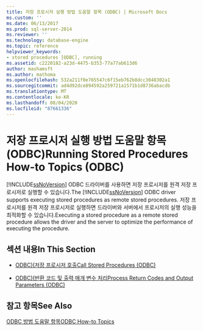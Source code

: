 ```yaml
---
title: 저장 프로시저 실행 방법 도움말 항목 (ODBC) | Microsoft Docs
ms.custom: ''
ms.date: 06/13/2017
ms.prod: sql-server-2014
ms.reviewer: ''
ms.technology: database-engine
ms.topic: reference
helpviewer_keywords:
- stored procedures [ODBC], running
ms.assetid: c2220182-a23d-4475-b353-77a77ab613d6
author: mashamsft
ms.author: mathoma
ms.openlocfilehash: 532a211f0e765547c6f15eb762b8dcc3048302a1
ms.sourcegitcommit: ad4d92dce894592a259721a1571b1d8736abacdb
ms.translationtype: MT
ms.contentlocale: ko-KR
ms.lasthandoff: 08/04/2020
ms.locfileid: "87661336"
---
```

# <a name="running-stored-procedures-how-to-topics-odbc"></a><span data-ttu-id="b9943-102">저장 프로시저 실행 방법 도움말 항목(ODBC)</span><span class="sxs-lookup"><span data-stu-id="b9943-102">Running Stored Procedures How-to Topics (ODBC)</span></span>
  <span data-ttu-id="b9943-103">[!INCLUDE[ssNoVersion](../../includes/ssnoversion-md.md)] ODBC 드라이버를 사용하면 저장 프로시저를 원격 저장 프로시저로 실행할 수 있습니다.</span><span class="sxs-lookup"><span data-stu-id="b9943-103">The [!INCLUDE[ssNoVersion](../../includes/ssnoversion-md.md)] ODBC driver supports executing stored procedures as remote stored procedures.</span></span> <span data-ttu-id="b9943-104">저장 프로시저를 원격 저장 프로시저로 실행하면 드라이버와 서버에서 프로시저의 실행 성능을 최적화할 수 있습니다.</span><span class="sxs-lookup"><span data-stu-id="b9943-104">Executing a stored procedure as a remote stored procedure allows the driver and the server to optimize the performance of executing the procedure.</span></span>  
  
## <a name="in-this-section"></a><span data-ttu-id="b9943-105">섹션 내용</span><span class="sxs-lookup"><span data-stu-id="b9943-105">In This Section</span></span>  
  
-   [<span data-ttu-id="b9943-106">ODBC&#41;&#40;저장 프로시저 호출</span><span class="sxs-lookup"><span data-stu-id="b9943-106">Call Stored Procedures &#40;ODBC&#41;</span></span>](../../relational-databases/native-client-odbc-how-to/running-stored-procedures-call-stored-procedures.md)  
  
-   [<span data-ttu-id="b9943-107">ODBC&#41;&#40;반환 코드 및 출력 매개 변수 처리</span><span class="sxs-lookup"><span data-stu-id="b9943-107">Process Return Codes and Output Parameters &#40;ODBC&#41;</span></span>](../../relational-databases/native-client-odbc-how-to/running-stored-procedures-process-return-codes-and-output-parameters.md)  
  
## <a name="see-also"></a><span data-ttu-id="b9943-108">참고 항목</span><span class="sxs-lookup"><span data-stu-id="b9943-108">See Also</span></span>  
 [<span data-ttu-id="b9943-109">ODBC 방법 도움말 항목</span><span class="sxs-lookup"><span data-stu-id="b9943-109">ODBC How-to Topics</span></span>](../../relational-databases/native-client-odbc-how-to/odbc-how-to-topics.md)  
  
  
